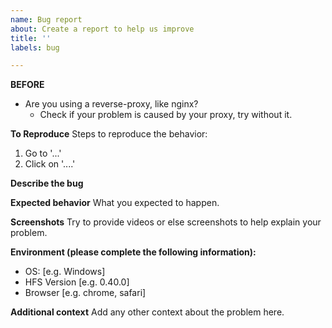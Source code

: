 ```yaml
---
name: Bug report
about: Create a report to help us improve
title: ''
labels: bug

---
```

**BEFORE**

- Are you using a reverse-proxy, like nginx?
  - Check if your problem is caused by your proxy, try without it.

**To Reproduce**
Steps to reproduce the behavior:
1. Go to '...'
2. Click on '....'

**Describe the bug**

**Expected behavior**
What you expected to happen.

**Screenshots**
Try to provide videos or else screenshots to help explain your problem.

**Environment (please complete the following information):**
 - OS: [e.g. Windows]
 - HFS Version [e.g. 0.40.0]
 - Browser [e.g. chrome, safari]

**Additional context**
Add any other context about the problem here.
